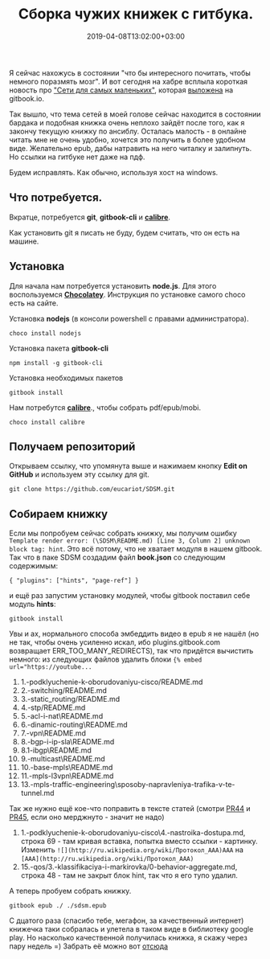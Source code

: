﻿---
title: "Сборка чужих книжек с гитбука."
date: 2019-04-08T13:02:00+03:00
tags: ["gitbook","nodejs", "win64", "git"]
categories: ["howto","offwork"]
draft: false
---

Я сейчас нахожусь в состоянии "что бы интересного почитать, чтобы немного поразмять мозг". И вот сегодня на хабре всплыла короткая новость про ["Сети для самых маленьких"](https://habr.com/ru/post/447080/), которая [выложена](https://linkmeup.gitbook.io/sdsm) на gitbook.io.

Так вышло, что тема сетей в моей голове сейчас находится в состоянии бардака и подобная книжка очень неплохо зайдёт после того, как я закончу текущую книжку по ансиблу. Осталась малость - в онлайне читать мне не очень удобно, хочется это получить в более удобном виде. Желательно epub, дабы натравить на него читалку и залипнуть. Но ссылки на гитбуке нет даже на пдф.

Будем исправлять. Как обычно, используя хост на windows.

## Что потребуется.

Вкратце, потребуется **git**, **gitbook-cli** и **[calibre](http://calibre-ebook.com/about)**.

Как установить git я писать не буду, будем считать, что он есть на машине.

## Установка

Для начала нам потребуется установить **node.js**. Для этого воспользуемся **[Chocolatey](https://chocolatey.org/)**. Инструкция по установке самого choco есть на сайте.

Установка **nodejs** (в консоли powershell с правами администратора).

    choco install nodejs

Установка пакета **gitbook-cli**

    npm install -g gitbook-cli

Установка необходимых пакетов

    gitbook install

Нам потребутся **[calibre](http://calibre-ebook.com/about)**., чтобы собрать pdf/epub/mobi.

    choco install calibre

## Получаем репозиторий

Открываем ссылку, что упомянута выше и нажимаем кнопку **Edit on GitHub** и используем эту ссылку для git.

    git clone https://github.com/eucariot/SDSM.git

## Собираем книжку

Если мы попробуем сейчас собрать книжку, мы получим ошибку  ``Template render error: (\SDSM\README.md) [Line 3, Column 2] unknown block tag: hint``. Это всё потому, что не хватает модуля в нашем gitbook. Так что в паке SDSM создадим файл **book.json** со следующим содержимым:

    { "plugins": ["hints", "page-ref"] }

и ещё раз запустим установку модулей, чтобы gitbook поставил себе модуль **hints**:

    gitbook install

Увы и ах, нормального способа эмбеддить видео в epub я не нашёл (но не так, чтобы очень усиленно искал, ибо plugins.gitbook.com возвращает ERR_TOO_MANY_REDIRECTS), так что придётся вычистить немного:
из следующих файлов удалить блоки ``{% embed url="https://youtube...``

1. 1.-podklyuchenie-k-oborudovaniyu-cisco/README.md
2. 2.-switching/README.md
3. 3.-static_routing/README.md
4. 4.-stp/README.md
5. 5.-acl-i-nat\README.md
6. 6.-dinamic-routing\README.md
7. 7.-vpn\README.md
8. 8.-bgp-i-ip-sla\README.md
9. 8.1-ibgp\README.md
10. 9.-multicast\README.md
11. 10.-base-mpls\README.md
12. 11.-mpls-l3vpn\README.md
13. 13.-mpls-traffic-engineering\sposoby-napravleniya-trafika-v-te-tunnel.md

Так же нужно ещё кое-что поправить в тексте статей (смотри [PR44](https://github.com/eucariot/SDSM/pull/44) и [PR45](https://github.com/eucariot/SDSM/pull/45), если оно мерджнуто - значит не надо)

1. 1.-podklyuchenie-k-oborudovaniyu-cisco\4.-nastroika-dostupa.md, строка 69 - там кривая вставка, попытка вместо ссылки - картинку. Изменить ``![](http://ru.wikipedia.org/wiki/Протокол_AAA)ААА`` на ``[ААА](http://ru.wikipedia.org/wiki/Протокол_AAA)``
2. 15.-qos/3.-klassifikaciya-i-markirovka/0-behavior-aggregate.md, строка 48 - там не закрыт блок hint, так что я его тупо удалил.

А теперь пробуем собрать книжку.

    gitbook epub ./ ./sdsm.epub

С дцатого раза (спасибо тебе, мегафон, за качественный интернет) книжечка таки собралась и улетела в таком виде в библиотеку google play. Но насколько качественной получилась книжка, я скажу через пару недель =)
Забрать её можно вот [отсюда](https://github.com/alexspeedfire/SDSM/releases/download/20190408/sdsm.epub)